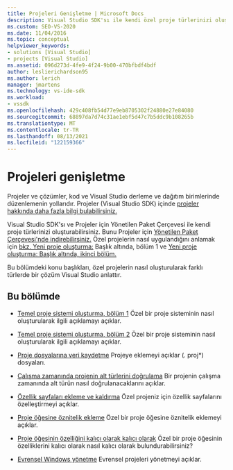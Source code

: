 ```yaml
---
title: Projeleri Genişletme | Microsoft Docs
description: Visual Studio SDK'sı ile kendi özel proje türlerinizi oluşturma ve farklı türlerde Visual Studio öğrenin.
ms.custom: SEO-VS-2020
ms.date: 11/04/2016
ms.topic: conceptual
helpviewer_keywords:
- solutions [Visual Studio]
- projects [Visual Studio]
ms.assetid: 096d273d-4fe9-4f24-9b00-470bfbdf4bdf
author: leslierichardson95
ms.author: lerich
manager: jmartens
ms.technology: vs-ide-sdk
ms.workload:
- vssdk
ms.openlocfilehash: 429c408fb54d77e9eb8705302f24880e27e84080
ms.sourcegitcommit: 68897da7d74c31ae1ebf5d47c7b5ddc9b108265b
ms.translationtype: MT
ms.contentlocale: tr-TR
ms.lasthandoff: 08/13/2021
ms.locfileid: "122159366"
---
```

# <a name="extend-projects"></a>Projeleri genişletme
Projeler ve çözümler, kod ve Visual Studio derleme ve dağıtım birimlerinde düzenlemenin yollarıdır. Projeler (Visual Studio SDK) içinde [projeler hakkında daha fazla bilgi bulabilirsiniz.](../extensibility/extending-projects.md)

 Visual Studio SDK'sı ve Projeler için Yönetilen Paket Çerçevesi ile kendi proje türlerinizi oluşturabilirsiniz. Bunu Projeler için [Yönetilen Paket Çerçevesi'nde indirebilirsiniz.](https://github.com/tunnelvisionlabs/MPFProj10) Özel projelerin nasıl uygulandığını anlamak için [bkz. Yeni proje oluşturma:](../extensibility/internals/new-project-generation-under-the-hood-part-one.md) Başlık altında, bölüm 1 ve [Yeni proje oluşturma: Başlık altında, ikinci bölüm.](../extensibility/internals/new-project-generation-under-the-hood-part-two.md)

 Bu bölümdeki konu başlıkları, özel projelerin nasıl oluşturularak farklı türlerde bir çözüm Visual Studio anlattır.

## <a name="in-this-section"></a>Bu bölümde
- [Temel proje sistemi oluşturma, bölüm 1](../extensibility/creating-a-basic-project-system-part-1.md) Özel bir proje sisteminin nasıl oluşturularak ilgili açıklamayı açıklar.

- [Temel proje sistemi oluşturma, bölüm 2](../extensibility/creating-a-basic-project-system-part-2.md) Özel bir proje sisteminin nasıl oluşturularak ilgili açıklamayı açıklar.

- [Proje dosyalarına veri kaydetme](../extensibility/saving-data-in-project-files.md) Projeye eklemeyi açıklar (<em>.</em> proj*) dosyaları.

- [Çalışma zamanında projenin alt türlerini doğrulama](../extensibility/verifying-subtypes-of-a-project-at-run-time.md) Bir projenin çalışma zamanında alt türün nasıl doğrulanacaklarını açıklar.

- [Özellik sayfaları ekleme ve kaldırma](../extensibility/adding-and-removing-property-pages.md) Özel projeniz için özellik sayfalarını özelleştirmeyi açıklar.

- [Proje öğesine öznitelik ekleme](../extensibility/adding-an-attribute-to-a-project-item.md) Özel bir proje öğesine öznitelik eklemeyi açıklar.

- [Proje öğesinin özelliğini kalıcı olarak kalıcı olarak](../extensibility/persisting-the-property-of-a-project-item.md) Özel bir proje öğesinin özelliklerini kalıcı olarak nasıl kalıcı olarak bulundurabilirsiniz?

- [Evrensel Windows yönetme](../extensibility/managing-universal-windows-projects.md) Evrensel projeleri yönetmeyi açıklar.
